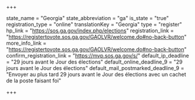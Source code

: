 +++

state_name = "Georgia"
state_abbreviation = "ga"
is_state = "true"
registration_type = "online"
translationKey = "Georgia"
type = "register"
hp_link = "https://sos.ga.gov/index.php/elections"
registration_link = "https://registertovote.sos.ga.gov/GAOLVR/welcome.do#no-back-button"
more_info_link = "https://registertovote.sos.ga.gov/GAOLVR/welcome.do#no-back-button"
confirm_registration_link = "https://mvp.sos.ga.gov/s/"
default_ip_deadline = "29 jours avant le Jour des élections"
default_online_deadline_9 = "29 jours avant le Jour des élections"
default_mail_postmarked_deadline_9 = "Envoyer au plus tard 29 jours avant le Jour des élections avec un cachet de la poste faisant foi"

+++